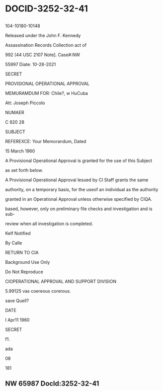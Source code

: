 # DOCID-3252-32-41

##
104-10180-10148

Released under the John F. Kennedy

Assassination Records Collection act of

992 (44 USC 2107 Note]. Case#:NW

55997 Diate: 10-28-2021

SECRET

PROVISIONAL OPERATIONAL APPROVAL

MEMURAMDUM FOR: Chile?, w HuCuba

Att: Joseph Piccolo

NUMAER

C 820 28

SUBJECT

REFEREXCE: Your Memorandum, Dated

15 March 1960

A Provisional Operational Approval is granted for the use of this Subject

as set forth below.

A Provisional Operational Approval lesued by CI Staff grants the same

authority, on a temporary basis, for the useof an individual as the authority

granted in an Operational Approval unless otherwise specified by CIQA.

based, however, only on preliminary file checks and investigation and is sub-

review when all investigation is completed.

Kelf Notified

By Calle

RETURN TO CIA

Background Use Only

Do Not Reproduce

CIOPERATIONAL APPROVAL AND SUPPORT DIVISION

5.99125 vas coereous corerous.

save Quell?

DATE

I Apr11 1960

SECRET

f1.

ada

08

181

NW 65987 Docld:3252-32-41
---

